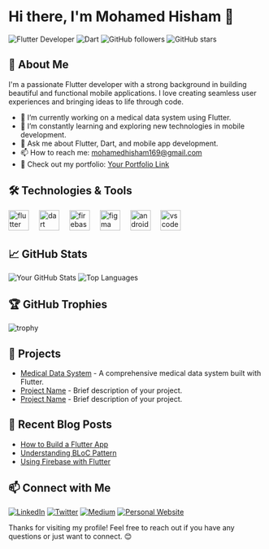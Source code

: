 # Hi there, I'm Mohamed Hisham 👋

![Flutter Developer](https://img.shields.io/badge/Flutter-Developer-blue?style=flat-square&logo=flutter)
![Dart](https://img.shields.io/badge/Dart-0175C2?style=flat-square&logo=dart)
![GitHub followers](https://img.shields.io/github/followers/mohamedhisham1369?style=social)
![GitHub stars](https://img.shields.io/github/stars/mohamedhisham1369?style=social)

## 🚀 About Me

I'm a passionate Flutter developer with a strong background in building beautiful and functional mobile applications. I love creating seamless user experiences and bringing ideas to life through code.

- 🔭 I’m currently working on a medical data system using Flutter.
- 🌱 I’m constantly learning and exploring new technologies in mobile development.
- 💬 Ask me about Flutter, Dart, and mobile app development.
- 📫 How to reach me: [mohamedhisham169@gmail.com](mailto:mohamedhisham169@gmail.com)
- 📝 Check out my portfolio: [Your Portfolio Link](https://yourportfolio.com)

## 🛠️ Technologies & Tools

<div align="left">
  <img src="https://cdn.jsdelivr.net/gh/devicons/devicon/icons/flutter/flutter-original.svg" height="40" alt="flutter logo"  />
  <img width="12" />
  <img src="https://cdn.jsdelivr.net/gh/devicons/devicon/icons/dart/dart-original.svg" height="40" alt="dart logo"  />
  <img width="12" />
  <img src="https://cdn.jsdelivr.net/gh/devicons/devicon/icons/firebase/firebase-plain.svg" height="40" alt="firebase logo"  />
  <img width="12" />
  <img src="https://cdn.jsdelivr.net/gh/devicons/devicon/icons/figma/figma-original.svg" height="40" alt="figma logo"  />
  <img width="12" />
  <img src="https://cdn.jsdelivr.net/gh/devicons/devicon/icons/androidstudio/androidstudio-original.svg" height="40" alt="androidstudio logo"  />
  <img width="12" />
  <img src="https://cdn.jsdelivr.net/gh/devicons/devicon/icons/vscode/vscode-original.svg" height="40" alt="vscode logo"  />
</div>

## 📈 GitHub Stats

![Your GitHub Stats](https://github-readme-stats.vercel.app/api?username=mohamedhisham1369&show_icons=true&theme=radical)
![Top Languages](https://github-readme-stats.vercel.app/api/top-langs/?username=mohamedhisham1369&layout=compact&theme=radical)

## 🏆 GitHub Trophies

![trophy](https://github-profile-trophy.vercel.app/?username=mohamedhisham1369&theme=onedark)

## 💼 Projects

- [Medical Data System](https://github.com/mohamedhisham1369/medical-data-system) - A comprehensive medical data system built with Flutter.
- [Project Name](https://github.com/mohamedhisham1369/project-name) - Brief description of your project.
- [Project Name](https://github.com/mohamedhisham1369/project-name) - Brief description of your project.

## 📝 Recent Blog Posts

<!-- BLOG-POST-LIST:START -->
- [How to Build a Flutter App](https://yourblog.com/flutter-app)
- [Understanding BLoC Pattern](https://yourblog.com/bloc-pattern)
- [Using Firebase with Flutter](https://yourblog.com/firebase-flutter)
<!-- BLOG-POST-LIST:END -->

## 📫 Connect with Me

[![LinkedIn](https://img.shields.io/badge/LinkedIn-0077B5?style=flat-square&logo=linkedin)](https://www.linkedin.com/in/yourusername/)
[![Twitter](https://img.shields.io/badge/Twitter-1DA1F2?style=flat-square&logo=twitter)](https://twitter.com/yourusername)
[![Medium](https://img.shields.io/badge/Medium-000000?style=flat-square&logo=medium)](https://medium.com/@yourusername)
[![Personal Website](https://img.shields.io/badge/Website-000000?style=flat-square&logo=google-chrome)](https://yourwebsite.com)

Thanks for visiting my profile! Feel free to reach out if you have any questions or just want to connect. 😊



